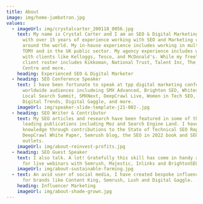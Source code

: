 ```yaml
---
title: About
image: img/home-jumbotron.jpg
values:
  - imageUrl: img/crystalcarter_200118_0056.jpg
    text: My name is Crystal Carter and I am an SEO & Digital Marketing professional
      with over 15 years of experience working with SEO and Marketing clients
      around the world. My in-house experience includes working in multinational
      TOMY and in the UK public sector. My agency experience includes working
      with clients like Kelloggs, Tesco, and McDonald's. While my freelance
      client roster includes Kikkoman, National Trust, Talent Inc, The Southbank
      Centre and more.
    heading: Experienced SEO & Digital Marketer
  - heading: SEO Conference Speaker
    text: I have been fortunate to speak at tpp digital marketing conferences for
      worldwide audiences includeing SMX Advanced, Brighton SEO, Whitespark
      Local Search Summit, SMXNext, DeepCrawl Live, Women in Tech SEO, Optix
      Digital Trends, Digital Gaggle, and more.
    imageUrl: img/speaker-slide-template-j21-002-.jpg
  - heading: SEO Writer & Contributor
    text: My SEO articles and research have been featured in some of the industry's
      leading publications including Moz and Search Engine Land. I have shared
      knowledge through contributions to the State of Technical SEO Report,
      DeepCrawl White Paper, Semrush blog, the SEO in 2022 book and SEO news
      outlets.
    imageUrl: img/about-reinvest-profits.jpg
  - heading: SEO Guest Speaker
    text: I also talk. A lot! Gratefully this skill has come in handy as a panellist
      for live webinars with Semrush, Majestic, Inlinks and BrightonSEO.
    imageUrl: img/about-sustainable-farming.jpg
  - text: An avid user of social media, I have created bespoke influencer content
      for brands like Content King, Semrush, Lush and Digital Gaggle.
    heading: Influencer Marketing
    imageUrl: img/about-shade-grown.jpg
---
```

